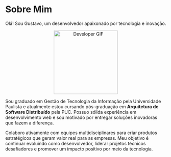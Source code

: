 # Sobre Mim

Olá! Sou Gustavo, um desenvolvedor apaixonado por tecnologia e inovação.

<p align="center">
  <img src="https://media1.tenor.com/m/Ug6cbVA1ZsMAAAAd/developer.gif" width="200" alt="Developer GIF" />
</p>

Sou graduado em Gestão de Tecnologia da Informação pela Universidade Paulista e atualmente estou cursando pós-graduação em **Arquitetura de Software Distribuído** pela PUC. Possuo sólida experiência em desenvolvimento web e sou motivado por entregar soluções inovadoras que fazem a diferença.

Colaboro ativamente com equipes multidisciplinares para criar produtos estratégicos que geram valor real para as empresas. Meu objetivo é continuar evoluindo como desenvolvedor, liderar projetos técnicos desafiadores e promover um impacto positivo por meio da tecnologia.
